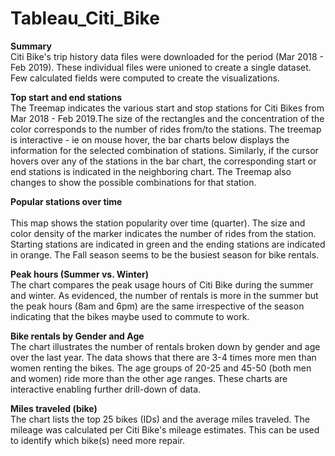 # Tableau_Citi_Bike
<b>Summary</b><br>
    Citi Bike's trip history data files were downloaded for the period (Mar 2018 - Feb 2019). These individual files were unioned to create a single dataset. Few calculated fields were computed to create the visualizations.
<br>


<b>Top start and end stations</b><br>
    The Treemap indicates the various start and stop stations for Citi Bikes from Mar 2018 - Feb 2019.The size of the rectangles and the concentration of the color corresponds to the number of rides from/to the stations. The treemap is interactive - ie on mouse hover, the bar charts below displays 
    the information for the selected combination of stations. Similarly, if the cursor hovers over any of the stations in the bar chart, the corresponding start or end stations is indicated in the neighboring chart. The Treemap also changes to show the possible combinations for that station. 
<br> 

<b>Popular stations over time</b><br>     
    This map shows the station popularity over time (quarter). The size and color density of the marker indicates the number of rides from the station. Starting stations are indicated in green and the ending stations are indicated in orange. The Fall season seems to be the busiest season for bike rentals.
<br> 

<b>Peak hours (Summer vs. Winter)</b><br>
    The chart compares the peak usage hours of Citi Bike during the summer and winter. As evidenced, the number of rentals is more in the summer but the peak hours (8am and 6pm) are the same irrespective of the season indicating that the bikes maybe used to commute to work.
<br> 

<b>Bike rentals by Gender and Age</b><br>
     The chart illustrates the number of rentals broken down by gender and age over the last year. The data shows that there are 3-4 times more men than women renting the bikes. The age groups of 20-25 and 45-50 (both men and women) ride more than the other age ranges. These charts are interactive enabling further drill-down of data.
<br> 

<b>Miles traveled (bike)</b><br>
     The chart lists the top 25 bikes (IDs) and the average miles traveled. The mileage was calculated per Citi Bike's mileage estimates. This can be used to identify which bike(s) need more repair.
<br> 

